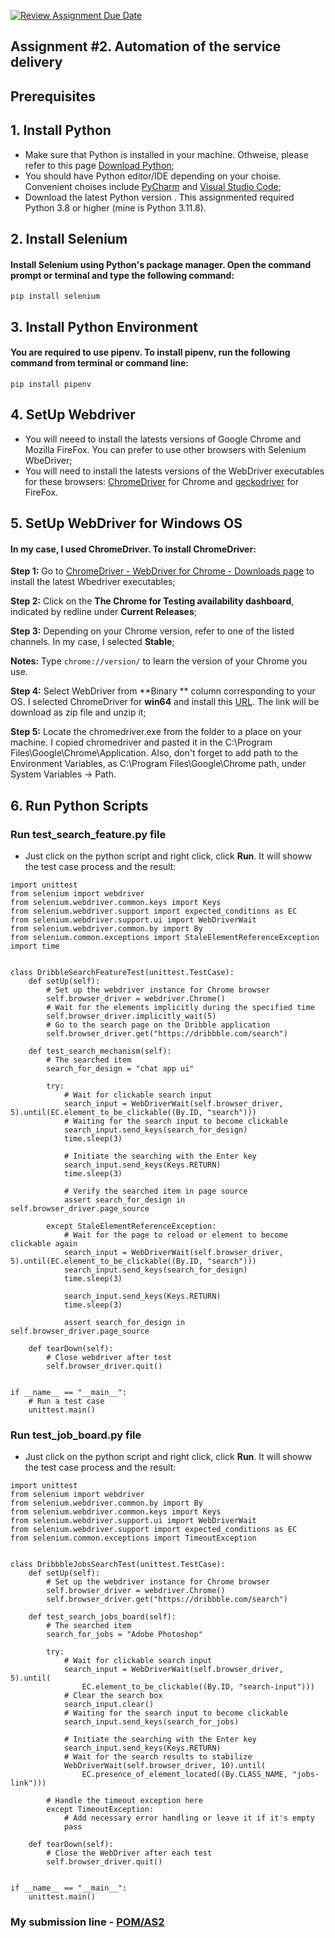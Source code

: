 [![Review Assignment Due Date](https://classroom.github.com/assets/deadline-readme-button-24ddc0f5d75046c5622901739e7c5dd533143b0c8e959d652212380cedb1ea36.svg)](https://classroom.github.com/a/jwssRZI4)

## Assignment #2. Automation of the service delivery
## Prerequisites

## 1. Install Python
* Make sure that Python is installed in your machine. Othweise, please refer to this page [Download Python](https://www.python.org/);
* You should have Python editor/IDE depending on your choise. Convenient choises include [PyCharm](https://www.jetbrains.com/pycharm/download/?section=windows) and [Visual Studio Code](https://code.visualstudio.com/download);
* Download the latest Python version . This assignmented required Python 3.8 or higher (mine is Python 3.11.8).

## 2. Install Selenium 
#### Install Selenium using Python's package manager. Open the command prompt or terminal and type the following command:
```
pip install selenium
```
## 3. Install Python Environment
#### You are required to use pipenv. To install pipenv, run the following command from terminal or command line:
```
pip install pipenv
```

## 4. SetUp Webdriver
* You will neeed to install the latests versions of Google Chrome and Mozilla FireFox. You can prefer to use other browsers with Selenium WbeDriver;
* You will need to install the latests versions of the WebDriver executables for these browsers: [ChromeDriver](https://chromedriver.chromium.org/downloads) for Chrome and [geckodriver](https://github.com/mozilla/geckodriver/releases) for FireFox.

## 5. SetUp WebDriver for Windows OS
#### In my case, I used ChromeDriver. To install ChromeDriver:
**Step 1:** Go to [ChromeDriver - WebDriver for Chrome - Downloads page](https://chromedriver.chromium.org/downloads) to install the latest Wbedriver executables;

**Step 2:** Click on the **The Chrome for Testing availability dashboard**, indicated by redline under **Current Releases**;

**Step 3:** Depending on your Chrome version, refer to one of the listed channels. In my case, I selected **Stable**;

**Notes:** Type ```chrome://version/``` to learn the version of your Chrome you use.

**Step 4:** Select WebDriver from **Binary ** column corresponding to your OS. I selected ChromeDriver for **win64** and install this [URL](https://storage.googleapis.com/chrome-for-testing-public/122.0.6261.111/win64/chromedriver-win64.zip). The link will be download as zip file and unzip it;

**Step 5:** Locate the chromedriver.exe from the folder to a place on your machine. I copied chromedriver and pasted it in the C:\Program Files\Google\Chrome\Application. Also, don't forget to add path to the Environment Variables, as C:\Program Files\Google\Chrome path, under System Variables -> Path.

## 6. Run Python Scripts
### Run test_search_feature.py file
* Just click on the python script and right click, click **Run**. It will showw the test case process and the result:

```
import unittest
from selenium import webdriver
from selenium.webdriver.common.keys import Keys
from selenium.webdriver.support import expected_conditions as EC
from selenium.webdriver.support.ui import WebDriverWait
from selenium.webdriver.common.by import By
from selenium.common.exceptions import StaleElementReferenceException
import time


class DribbleSearchFeatureTest(unittest.TestCase):
    def setUp(self):
        # Set up the webdriver instance for Chrome browser
        self.browser_driver = webdriver.Chrome()
        # Wait for the elements implicitly during the specified time
        self.browser_driver.implicitly_wait(5)
        # Go to the search page on the Dribble application
        self.browser_driver.get("https://dribbble.com/search")

    def test_search_mechanism(self):
        # The searched item
        search_for_design = "chat app ui"

        try:
            # Wait for clickable search input
            search_input = WebDriverWait(self.browser_driver, 5).until(EC.element_to_be_clickable((By.ID, "search")))
            # Waiting for the search input to become clickable
            search_input.send_keys(search_for_design)
            time.sleep(3)

            # Initiate the searching with the Enter key
            search_input.send_keys(Keys.RETURN)
            time.sleep(3)

            # Verify the searched item in page source
            assert search_for_design in self.browser_driver.page_source

        except StaleElementReferenceException:
            # Wait for the page to reload or element to become clickable again
            search_input = WebDriverWait(self.browser_driver, 5).until(EC.element_to_be_clickable((By.ID, "search")))
            search_input.send_keys(search_for_design)
            time.sleep(3)

            search_input.send_keys(Keys.RETURN)
            time.sleep(3)

            assert search_for_design in self.browser_driver.page_source

    def tearDown(self):
        # Close webdriver after test
        self.browser_driver.quit()


if __name__ == "__main__":
    # Run a test case
    unittest.main()
```

### Run test_job_board.py file
* Just click on the python script and right click, click **Run**. It will showw the test case process and the result:

```
import unittest
from selenium import webdriver
from selenium.webdriver.common.by import By
from selenium.webdriver.common.keys import Keys
from selenium.webdriver.support.ui import WebDriverWait
from selenium.webdriver.support import expected_conditions as EC
from selenium.common.exceptions import TimeoutException


class DribbbleJobsSearchTest(unittest.TestCase):
    def setUp(self):
        # Set up the webdriver instance for Chrome browser
        self.browser_driver = webdriver.Chrome()
        self.browser_driver.get("https://dribbble.com/search")

    def test_search_jobs_board(self):
        # The searched item
        search_for_jobs = "Adobe Photoshop"

        try:
            # Wait for clickable search input
            search_input = WebDriverWait(self.browser_driver, 5).until(
                EC.element_to_be_clickable((By.ID, "search-input")))
            # Clear the search box
            search_input.clear()
            # Waiting for the search input to become clickable
            search_input.send_keys(search_for_jobs)

            # Initiate the searching with the Enter key
            search_input.send_keys(Keys.RETURN)
            # Wait for the search results to stabilize
            WebDriverWait(self.browser_driver, 10).until(
                EC.presence_of_element_located((By.CLASS_NAME, "jobs-link")))

        # Handle the timeout exception here
        except TimeoutException:
            # Add necessary error handling or leave it if it's empty
            pass

    def tearDown(self):
        # Close the WebDriver after each test
        self.browser_driver.quit()


if __name__ == "__main__":
    unittest.main()
```


### My submission line - [POM/AS2](https://adauniversity-my.sharepoint.com/:v:/g/personal/gazizova12047_ada_edu_az/EZGslny2He5JtX9_ZFsTiooBCFRO5VW6hyl-gSYeglkWFg?e=WvOOcB&nav=eyJyZWZlcnJhbEluZm8iOnsicmVmZXJyYWxBcHAiOiJTdHJlYW1XZWJBcHAiLCJyZWZlcnJhbFZpZXciOiJTaGFyZURpYWxvZy1MaW5rIiwicmVmZXJyYWxBcHBQbGF0Zm9ybSI6IldlYiIsInJlZmVycmFsTW9kZSI6InZpZXcifX0%3D) 




